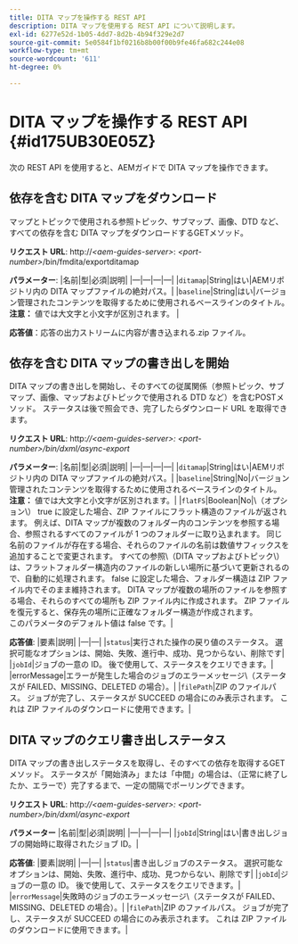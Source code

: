 ```yaml
---
title: DITA マップを操作する REST API
description: DITA マップを使用する REST API について説明します。
exl-id: 6277e52d-1b05-4dd7-8d2b-4b94f329e2d7
source-git-commit: 5e0584f1bf0216b8b00f00b9fe46fa682c244e08
workflow-type: tm+mt
source-wordcount: '611'
ht-degree: 0%

---
```


# DITA マップを操作する REST API {#id175UB30E05Z}

次の REST API を使用すると、AEMガイドで DITA マップを操作できます。

## 依存を含む DITA マップをダウンロード

マップとトピックで使用される参照トピック、サブマップ、画像、DTD など、すべての依存を含む DITA マップをダウンロードするGETメソッド。

**リクエスト URL**: http://*&lt;aem-guides-server>*: *&lt;port-number>*/bin/fmdita/exportditamap

**パラメーター**: |名前|型|必須|説明| |—|—|—|—| |`ditamap`|String|はい|AEMリポジトリ内の DITA マップファイルの絶対パス。| |`baseline`|String|はい|バージョン管理されたコンテンツを取得するために使用されるベースラインのタイトル。 <br> **注意：** 値では大文字と小文字が区別されます。 |

**応答値**：応答の出力ストリームに内容が書き込まれる.zip ファイル。

## 依存を含む DITA マップの書き出しを開始

DITA マップの書き出しを開始し、そのすべての従属関係（参照トピック、サブマップ、画像、マップおよびトピックで使用される DTD など）を含むPOSTメソッド。 ステータスは後で照会でき、完了したらダウンロード URL を取得できます。

**リクエスト URL**: http:*//&lt;aem-guides-server>: &lt;port-number>/bin/dxml/async-export*

**パラメーター**: |名前|型|必須|説明| |—|—|—|—| |`ditamap`|String|はい|AEMリポジトリ内の DITA マップファイルの絶対パス。| |`baseline`|String|No|バージョン管理されたコンテンツを取得するために使用されるベースラインのタイトル。 <br> **注意：** 値では大文字と小文字が区別されます。| |`flatFS`|Boolean|No|\（オプション\） true に設定した場合、ZIP ファイルにフラット構造のファイルが返されます。 例えば、DITA マップが複数のフォルダー内のコンテンツを参照する場合、参照されるすべてのファイルが 1 つのフォルダーに取り込まれます。 同じ名前のファイルが存在する場合、それらのファイルの名前は数値サフィックスを追加することで変更されます。 すべての参照\（DITA マップおよびトピック\）は、フラットフォルダー構造内のファイルの新しい場所に基づいて更新されるので、自動的に処理されます。 false に設定した場合、フォルダー構造は ZIP ファイル内でそのまま維持されます。 DITA マップが複数の場所のファイルを参照する場合、それらのすべての場所も ZIP ファイル内に作成されます。 ZIP ファイルを復元すると、保存先の場所に正確なフォルダー構造が作成されます。 <br> このパラメータのデフォルト値は false です。|

**応答値**: |要素|説明| |—|—| |`status`|実行された操作の戻り値のステータス。 選択可能なオプションは、開始、失敗、進行中、成功、見つからない、削除です| |`jobId`|ジョブの一意の ID。 後で使用して、ステータスをクエリできます。| |errorMessage|エラーが発生した場合のジョブのエラーメッセージ\（ステータスが FAILED、MISSING、DELETED の場合）。| |`filePath`|ZIP のファイルパス。 ジョブが完了し、ステータスが SUCCEED の場合にのみ表示されます。 これは ZIP ファイルのダウンロードに使用できます。|

## DITA マップのクエリ書き出しステータス

DITA マップの書き出しステータスを取得し、そのすべての依存を取得するGETメソッド。 ステータスが「開始済み」または「中間」の場合は、（正常に終了したか、エラーで）完了するまで、一定の間隔でポーリングできます。

**リクエスト URL**: http:*//&lt;aem-guides-server>: &lt;port-number>/bin/dxml/async-export*

**パラメーター**
|名前|型|必須|説明| |—|—|—|—| |`jobId`|String|はい|書き出しジョブの開始時に取得されたジョブ ID。|

**応答値**: |要素|説明| |—|—| |`status`|書き出しジョブのステータス。 選択可能なオプションは、開始、失敗、進行中、成功、見つからない、削除です| |`jobId`|ジョブの一意の ID。 後で使用して、ステータスをクエリできます。| |`errorMessage`|失敗時のジョブのエラーメッセージ\（ステータスが FAILED、MISSING、DELETED の場合）。| |`filePath`|ZIP のファイルパス。 ジョブが完了し、ステータスが SUCCEED の場合にのみ表示されます。 これは ZIP ファイルのダウンロードに使用できます。|
